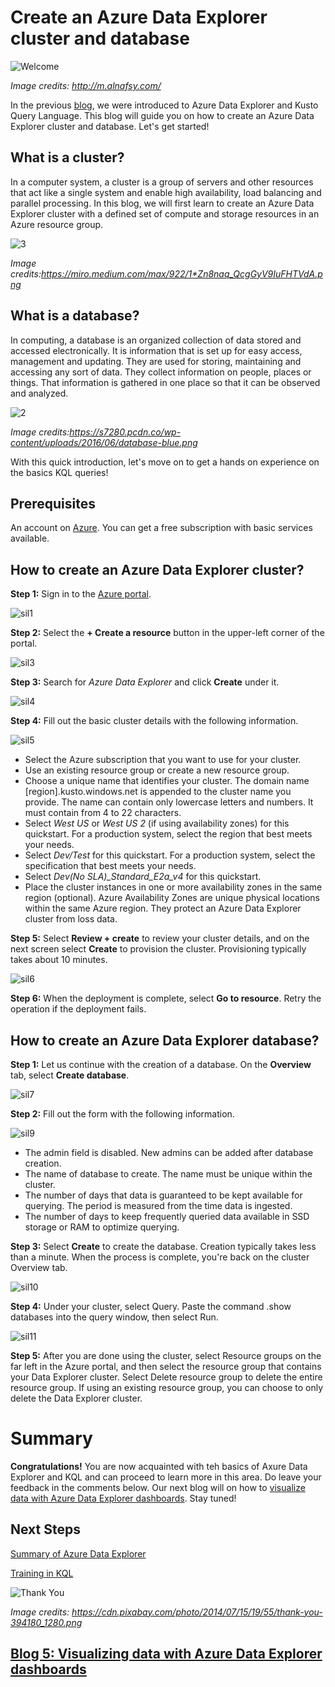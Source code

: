 # Create an Azure Data Explorer cluster and database

![Welcome](https://user-images.githubusercontent.com/58803999/173579763-bd5ea067-4d35-4f75-89d6-fdd02192d11e.jpeg)

*Image credits: http://m.alnafsy.com/*

In the previous [blog](https://github.com/prabhugayatri/MLSA-SIL-Blog-2022/blob/main/Blog3.md), we were introduced to Azure Data Explorer and Kusto Query Language. This blog will guide you on how to create an Azure Data Explorer cluster and database. Let's get started!

## What is a cluster?
In a computer system, a cluster is a group of servers and other resources that act like a single system and enable high availability, load balancing and parallel processing. In this blog, we will first learn to create an Azure Data Explorer cluster with a defined set of compute and storage resources in an Azure resource group.

![3](https://user-images.githubusercontent.com/58803999/204006286-6bd96670-dcf0-424d-b619-21d044075fc4.png)

*Image credits:https://miro.medium.com/max/922/1*Zn8naq_QcgGyV9IuFHTVdA.png* 

## What is a database?
In computing, a database is an organized collection of data stored and accessed electronically. It is information that is set up for easy access, management and updating. They are used for storing, maintaining and accessing any sort of data. They collect information on people, places or things. That information is gathered in one place so that it can be observed and analyzed.

![2](https://user-images.githubusercontent.com/58803999/204004515-9f313baa-ca79-4a13-a74c-688280ed3ad5.jpg)

*Image credits:https://s7280.pcdn.co/wp-content/uploads/2016/06/database-blue.png*

With this quick introduction, let's move on to get a hands on experience on the basics KQL queries!

## Prerequisites
An account on [Azure](https://azure.microsoft.com/en-in/). You can get a free subscription with basic services available.

## How to create an Azure Data Explorer cluster?
**Step 1:** Sign in to the [Azure portal](https://azure.microsoft.com/en-in/).

![sil1](https://user-images.githubusercontent.com/58803999/204025389-16716bfe-811f-420f-9f98-02278340dae7.png)

**Step 2:**  Select the **+ Create a resource** button in the upper-left corner of the portal.

![sil3](https://user-images.githubusercontent.com/58803999/204025408-e75e9bcf-bfad-48e4-b5b3-44367017c060.png)

**Step 3:** Search for *Azure Data Explorer* and click **Create** under it.

![sil4](https://user-images.githubusercontent.com/58803999/204025430-526f99ae-196f-4a07-b47a-b541c8d63918.png)

**Step 4:** Fill out the basic cluster details with the following information.

![sil5](https://user-images.githubusercontent.com/58803999/204025446-5dea6533-08e3-4a3d-94db-a46ccfb7bc8f.png)

* Select the Azure subscription that you want to use for your cluster.
* Use an existing resource group or create a new resource group.
* Choose a unique name that identifies your cluster. The domain name [region].kusto.windows.net is appended to the cluster name you provide. The name can contain only lowercase letters and numbers. It must contain from 4 to 22 characters.
* Select *West US* or *West US 2* (if using availability zones) for this quickstart. For a production system, select the region that best meets your needs.
* Select *Dev/Test* for this quickstart. For a production system, select the specification that best meets your needs.
*	Select *Dev(No SLA)_Standard_E2a_v4* for this quickstart.
*	Place the cluster instances in one or more availability zones in the same region (optional). Azure Availability Zones are unique physical locations within the same Azure region. They protect an Azure Data Explorer cluster from loss data. 

**Step 5:** Select **Review + create** to review your cluster details, and on the next screen select **Create** to provision the cluster. Provisioning typically takes about 10 minutes.

![sil6](https://user-images.githubusercontent.com/58803999/204025465-4a4edb3f-9103-42e8-b752-2f0807983d20.png)

**Step 6:** When the deployment is complete, select **Go to resource**. Retry the operation if the deployment fails.

## How to create an Azure Data Explorer database?
**Step 1:** Let us continue with the creation of a database. On the **Overview** tab, select **Create database**.

![sil7](https://user-images.githubusercontent.com/58803999/204025512-1f56db33-a999-427d-9304-b770861927e8.png)


**Step 2:** Fill out the form with the following information.

![sil9](https://user-images.githubusercontent.com/58803999/204025534-29815a72-43fe-4da9-a7b8-a37e331f9bd0.png)

* The admin field is disabled. New admins can be added after database creation.
* The name of database to create. The name must be unique within the cluster.
* The number of days that data is guaranteed to be kept available for querying. The period is measured from the time data is ingested.
* The number of days to keep frequently queried data available in SSD storage or RAM to optimize querying.

**Step 3:** Select **Create** to create the database. Creation typically takes less than a minute. When the process is complete, you're back on the cluster Overview tab.

![sil10](https://user-images.githubusercontent.com/58803999/204025555-5bdf44f0-3988-4918-9c14-084cd0878a75.png)


**Step 4:** Under your cluster, select Query. Paste the command .show databases into the query window, then select Run.

![sil11](https://user-images.githubusercontent.com/58803999/204026606-da8e2638-ec93-4239-96f5-67754fe8a665.png)


**Step 5:** After you are done using the cluster, select Resource groups on the far left in the Azure portal, and then select the resource group that contains your Data Explorer cluster. Select Delete resource group to delete the entire resource group. If using an existing resource group, you can choose to only delete the Data Explorer cluster.

# Summary
**Congratulations!** You are now acquainted with teh basics of Axure Data Explorer and KQL and can proceed to learn more in this area. Do leave your feedback in the comments below. Our next blog will on how to [visualize data with Azure Data Explorer dashboards](https://github.com/prabhugayatri/MLSA-SIL-Blog-2022/blob/main/Blog5.md). Stay tuned!

## Next Steps
[Summary of Azure Data Explorer](https://learn.microsoft.com/en-us/training/modules/intro-to-azure-data-explorer/)

[Training in KQL](https://learn.microsoft.com/en-us/training/modules/write-first-query-kusto-query-language/)

![Thank You](https://cdn.pixabay.com/photo/2014/07/15/19/55/thank-you-394180_1280.png)

*Image credits: https://cdn.pixabay.com/photo/2014/07/15/19/55/thank-you-394180_1280.png*

## [Blog 5: Visualizing data with Azure Data Explorer dashboards](https://github.com/prabhugayatri/MLSA-SIL-Blog-2022/blob/main/Blog5.md)
